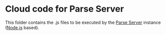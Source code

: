 # Cloud code for Parse Server #
This folder contains the .js files to be executed by the [Parse Server](https://docs.parseplatform.org/cloudcode/guide/) instance ([Node.js](https://nodejs.org) based).